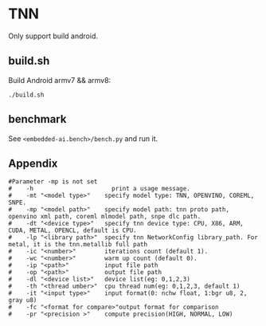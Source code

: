 # TNN

Only support build android.

## build.sh

Build Android armv7 && armv8:

```shell
./build.sh
```

## benchmark

See `<embedded-ai.bench>/bench.py` and run it.

## Appendix

```shell
#Parameter -mp is not set
#    -h                      print a usage message.
#    -mt "<model type>"    specify model type: TNN, OPENVINO, COREML, SNPE.
#    -mp "<model path>"    specify model path: tnn proto path, openvino xml path, coreml mlmodel path, snpe dlc path.
#    -dt "<device type>"   specify tnn device type: CPU, X86, ARM, CUDA, METAL, OPENCL, default is CPU.
#    -lp "<library path>"  specify tnn NetworkConfig library_path. For metal, it is the tnn.metallib full path
#    -ic "<number>"        iterations count (default 1).
#    -wc "<number>"        warm up count (default 0).
#    -ip "<path>"          input file path
#    -op "<path>"          output file path
#    -dl "<device list>"   device list(eg: 0,1,2,3)
#    -th "<thread umber>"  cpu thread num(eg: 0,1,2,3, default 1)
#    -it "<input type>"    input format(0: nchw float, 1:bgr u8, 2, gray u8)
#    -fc "<format for compare>"output format for comparison
#    -pr "<precision >"    compute precision(HIGH, NORMAL, LOW)
```
